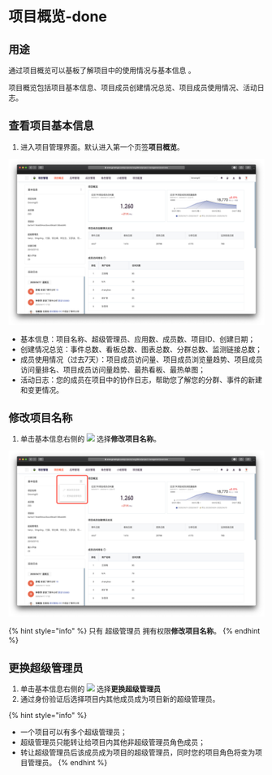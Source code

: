 # 项目概览-done

## 用途

通过项目概览可以基板了解项目中的使用情况与基本信息 。

项目概览包括项目基本信息、项目成员创建情况总览、项目成员使用情况、活动日志。



## 查看项目基本信息

1. 进入项目管理界面。默认进入第一个页签**项目概览**。

![](../../.gitbook/assets/ying-mu-jie-tu-20200418-xia-wu-4.44.05.png)

* 基本信息：项目名称、超级管理员、应用数、成员数、项目ID、创建日期；
* 创建情况总览：事件总数、看板总数、图表总数、分群总数、监测链接总数；
* 成员使用情况（过去7天）：项目成员访问量、项目成员浏览量趋势、项目成员访问量排名、项目成员访问量趋势、最热看板、最热单图；
* 活动日志：您的成员在项目中的协作日志，帮助您了解您的分群、事件的新建和变更情况。



## 修改项目名称

1. 单击基本信息右侧的 ![](https://github.com/growingio/growingio-docs-v3/tree/d520f4a494f6c0635c83422f55c665597e79ee96/.gitbook/assets/dian-dian-dian.png) 选择**修改项目名称**。

![](../../.gitbook/assets/ying-mu-jie-tu-20200418-xia-wu-4.47.33.png)

{% hint style="info" %}
只有 超级管理员 拥有权限**修改项目名称**。
{% endhint %}





## 更换超级管理员

1. 单击基本信息右侧的 ![](https://github.com/growingio/growingio-docs-v3/tree/d520f4a494f6c0635c83422f55c665597e79ee96/.gitbook/assets/dian-dian-dian.png) 选择**更换超级管理员**
2. 通过身份验证后选择项目内其他成员成为项目新的超级管理员。

{% hint style="info" %}
* 一个项目可以有多个超级管理员；
* 超级管理员只能转让给项目内其他非超级管理员角色成员；
* 转让超级管理员后该成员成为项目的超级管理员，同时您的项目角色将变为项目管理员。
{% endhint %}

